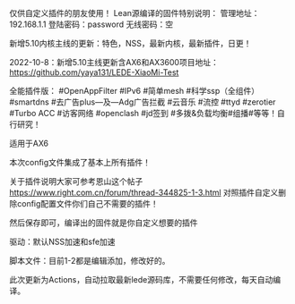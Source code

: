 仅供自定义插件的朋友使用！
Lean源编译的固件特别说明：
管理地址：192.168.1.1
登陆密码：password
无线密码：空

新增5.10内核主线的更新：特色，NSS，最新内核，最新插件，日更！

2022-10-8：新增5.10主线更新含AX6和AX3600项目地址：https://github.com/yaya131/LEDE-XiaoMi-Test





全能插件版：
#OpenAppFilter
#IPv6
#简单mesh
#科学ssp（全组件）
#smartdns
#去广告plus—及—Adg广告拦截
#云音乐
#流控
#ttyd
#zerotier
#Turbo ACC
#访客网络
#openclash
#jd签到
#多拨&负载均衡#组播#等等！自行研究！


适用于AX6

本次config文件集成了基本上所有插件！

关于插件说明大家可参考恩山这个帖子 https://www.right.com.cn/forum/thread-344825-1-3.html 对照插件自定义删除config配置文件你们自己不需要的插件！

然后保存即可，编译出的固件就是你自定义想要的插件

驱动：默认NSS加速和sfe加速

脚本文件：目前1-2都是编辑添加，修改好的。

此次更新为Actions，自动拉取最新lede源码库，不需要任何修改，每天自动编译。
